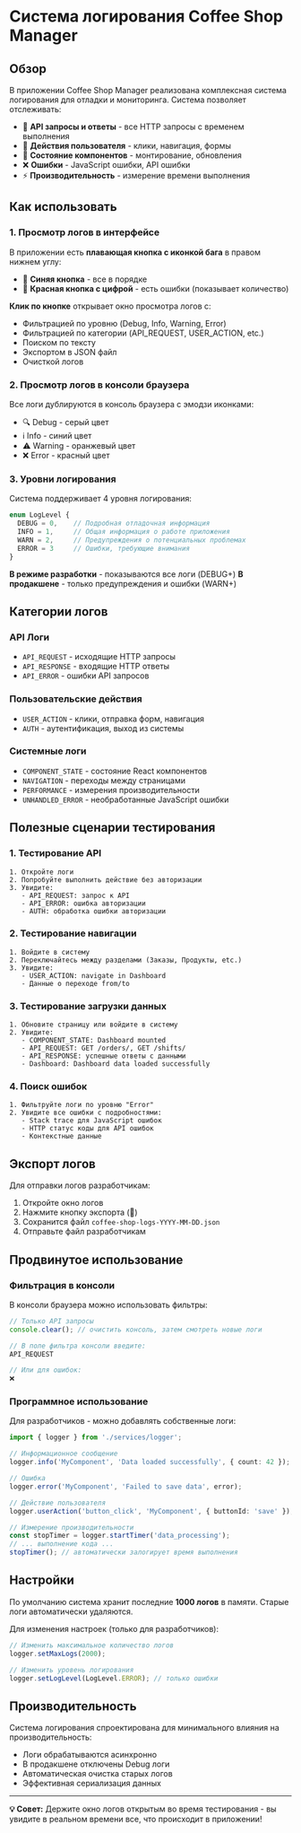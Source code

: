 # Система логирования Coffee Shop Manager

## Обзор

В приложении Coffee Shop Manager реализована комплексная система логирования для отладки и мониторинга. Система позволяет отслеживать:

- 🔗 **API запросы и ответы** - все HTTP запросы с временем выполнения
- 👤 **Действия пользователя** - клики, навигация, формы
- 🔧 **Состояние компонентов** - монтирование, обновления
- ❌ **Ошибки** - JavaScript ошибки, API ошибки
- ⚡ **Производительность** - измерение времени выполнения

## Как использовать

### 1. Просмотр логов в интерфейсе

В приложении есть **плавающая кнопка с иконкой бага** в правом нижнем углу:

- 🔵 **Синяя кнопка** - все в порядке
- 🔴 **Красная кнопка с цифрой** - есть ошибки (показывает количество)

**Клик по кнопке** открывает окно просмотра логов с:
- Фильтрацией по уровню (Debug, Info, Warning, Error)
- Фильтрацией по категории (API_REQUEST, USER_ACTION, etc.)
- Поиском по тексту
- Экспортом в JSON файл
- Очисткой логов

### 2. Просмотр логов в консоли браузера

Все логи дублируются в консоль браузера с эмодзи иконками:
- 🔍 Debug - серый цвет
- ℹ️ Info - синий цвет  
- ⚠️ Warning - оранжевый цвет
- ❌ Error - красный цвет

### 3. Уровни логирования

Система поддерживает 4 уровня логирования:

```typescript
enum LogLevel {
  DEBUG = 0,    // Подробная отладочная информация
  INFO = 1,     // Общая информация о работе приложения
  WARN = 2,     // Предупреждения о потенциальных проблемах
  ERROR = 3     // Ошибки, требующие внимания
}
```

**В режиме разработки** - показываются все логи (DEBUG+)
**В продакшене** - только предупреждения и ошибки (WARN+)

## Категории логов

### API Логи
- `API_REQUEST` - исходящие HTTP запросы
- `API_RESPONSE` - входящие HTTP ответы  
- `API_ERROR` - ошибки API запросов

### Пользовательские действия
- `USER_ACTION` - клики, отправка форм, навигация
- `AUTH` - аутентификация, выход из системы

### Системные логи
- `COMPONENT_STATE` - состояние React компонентов
- `NAVIGATION` - переходы между страницами
- `PERFORMANCE` - измерения производительности
- `UNHANDLED_ERROR` - необработанные JavaScript ошибки

## Полезные сценарии тестирования

### 1. Тестирование API
```
1. Откройте логи
2. Попробуйте выполнить действие без авторизации
3. Увидите:
   - API_REQUEST: запрос к API
   - API_ERROR: ошибка авторизации
   - AUTH: обработка ошибки авторизации
```

### 2. Тестирование навигации
```
1. Войдите в систему
2. Переключайтесь между разделами (Заказы, Продукты, etc.)
3. Увидите:
   - USER_ACTION: navigate in Dashboard
   - Данные о переходе from/to
```

### 3. Тестирование загрузки данных
```
1. Обновите страницу или войдите в систему
2. Увидите:
   - COMPONENT_STATE: Dashboard mounted
   - API_REQUEST: GET /orders/, GET /shifts/
   - API_RESPONSE: успешные ответы с данными
   - Dashboard: Dashboard data loaded successfully
```

### 4. Поиск ошибок
```
1. Фильтруйте логи по уровню "Error"
2. Увидите все ошибки с подробностями:
   - Stack trace для JavaScript ошибок
   - HTTP статус коды для API ошибок
   - Контекстные данные
```

## Экспорт логов

Для отправки логов разработчикам:

1. Откройте окно логов
2. Нажмите кнопку экспорта (💾)
3. Сохранится файл `coffee-shop-logs-YYYY-MM-DD.json`
4. Отправьте файл разработчикам

## Продвинутое использование

### Фильтрация в консоли

В консоли браузера можно использовать фильтры:
```javascript
// Только API запросы
console.clear(); // очистить консоль, затем смотреть новые логи

// В поле фильтра консоли введите:
API_REQUEST

// Или для ошибок:
❌
```

### Программное использование

Для разработчиков - можно добавлять собственные логи:

```typescript
import { logger } from './services/logger';

// Информационное сообщение
logger.info('MyComponent', 'Data loaded successfully', { count: 42 });

// Ошибка
logger.error('MyComponent', 'Failed to save data', error);

// Действие пользователя
logger.userAction('button_click', 'MyComponent', { buttonId: 'save' });

// Измерение производительности
const stopTimer = logger.startTimer('data_processing');
// ... выполнение кода ...
stopTimer(); // автоматически залогирует время выполнения
```

## Настройки

По умолчанию система хранит последние **1000 логов** в памяти. Старые логи автоматически удаляются.

Для изменения настроек (только для разработчиков):

```typescript
// Изменить максимальное количество логов
logger.setMaxLogs(2000);

// Изменить уровень логирования
logger.setLogLevel(LogLevel.ERROR); // только ошибки
```

## Производительность

Система логирования спроектирована для минимального влияния на производительность:

- Логи обрабатываются асинхронно
- В продакшене отключены Debug логи
- Автоматическая очистка старых логов
- Эффективная сериализация данных

---

**💡 Совет:** Держите окно логов открытым во время тестирования - вы увидите в реальном времени все, что происходит в приложении! 